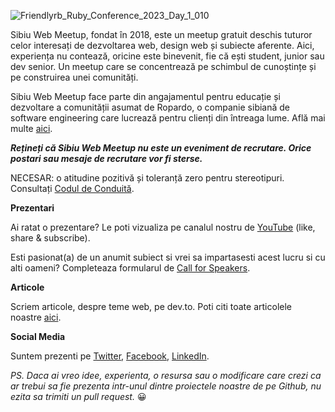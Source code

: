 ![Friendlyrb_Ruby_Conference_2023_Day_1_010](https://github.com/sibiuwebmeetup/.github/assets/1278794/5beda0ec-8030-4973-b4fd-663cd946624a)

Sibiu Web Meetup, fondat în 2018, este un meetup gratuit deschis tuturor celor interesați de dezvoltarea web, design web și subiecte aferente. Aici, experiența nu contează, oricine este binevenit, fie că ești student, junior sau dev senior. Un meetup care se concentrează pe schimbul de cunoștințe și pe construirea unei comunități.

Sibiu Web Meetup face parte din angajamentul pentru educație și dezvoltare a comunității asumat de Ropardo, o companie sibiană de software engineering care lucrează pentru clienți din întreaga lume. Află mai multe [aici](https://ropardo.ro/company/ropardo-culture/social-responsibility/).

**_Rețineți că Sibiu Web Meetup nu este un eveniment de recrutare. Orice postari sau mesaje de recrutare vor fi sterse._**

NECESAR: o atitudine pozitivă și toleranță zero pentru stereotipuri. Consultați [Codul de Conduită](https://github.com/sibiuwebmeetup/.github/wiki/Codul-de-Conduita).

**Prezentari**

Ai ratat o prezentare? Le poti vizualiza pe canalul nostru de [YouTube](https://www.youtube.com/@sibiuwebmeetup) (like, share & subscribe).

Esti pasionat(a) de un anumit subiect si vrei sa impartasesti acest lucru si cu alti oameni? Completeaza formularul de [Call for Speakers](https://bit.ly/SibiuWebMeetupCFS).

**Articole**

Scriem articole, despre teme web, pe dev.to. Poti citi toate articolele noastre [aici](https://dev.to/sibiuwebmeetup).

**Social Media**

Suntem prezenti pe [Twitter](https://twitter.com/sibiuwebmeetup), [Facebook](https://www.facebook.com/sibiuwebmeetup), [LinkedIn](https://www.linkedin.com/showcase/sibiuwebmeetup/).

_PS. Daca ai vreo idee, experienta, o resursa sau o modificare care crezi ca ar trebui sa fie prezenta intr-unul dintre proiectele noastre de pe Github, nu ezita sa trimiti un pull request._ 😀
